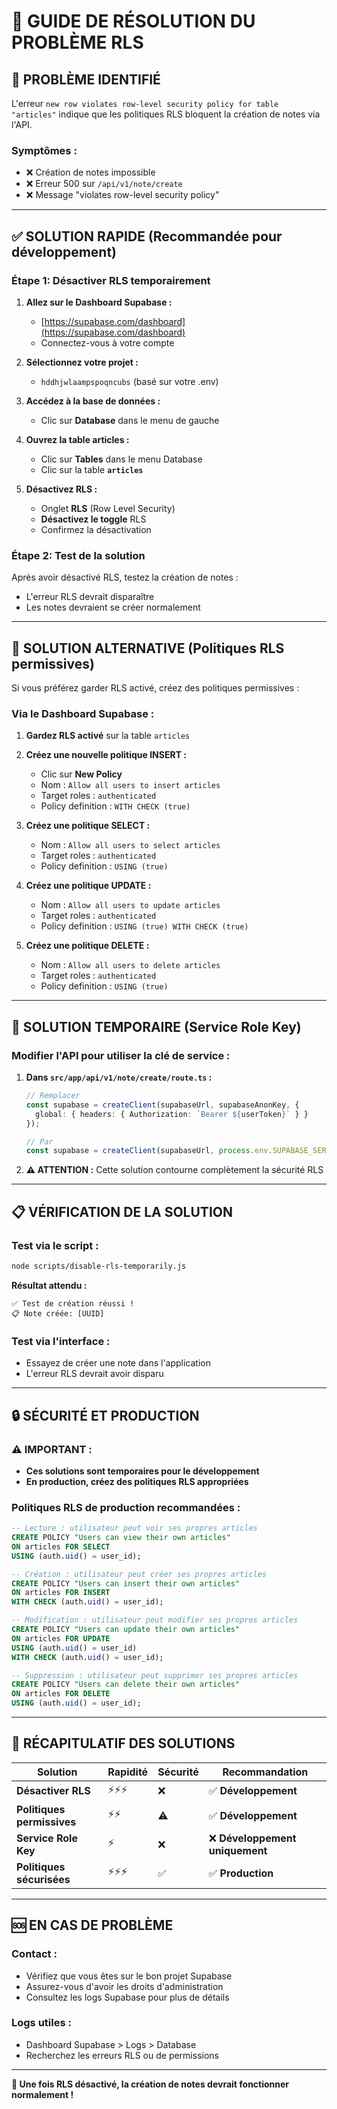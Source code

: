 # 🔧 GUIDE DE RÉSOLUTION DU PROBLÈME RLS

## 🚨 **PROBLÈME IDENTIFIÉ**

L'erreur `new row violates row-level security policy for table "articles"` indique que les politiques RLS bloquent la création de notes via l'API.

### **Symptômes :**
- ❌ Création de notes impossible
- ❌ Erreur 500 sur `/api/v1/note/create`
- ❌ Message "violates row-level security policy"

---

## ✅ **SOLUTION RAPIDE (Recommandée pour développement)**

### **Étape 1: Désactiver RLS temporairement**

1. **Allez sur le Dashboard Supabase :**
   - [https://supabase.com/dashboard](https://supabase.com/dashboard)
   - Connectez-vous à votre compte

2. **Sélectionnez votre projet :**
   - `hddhjwlaampspoqncubs` (basé sur votre .env)

3. **Accédez à la base de données :**
   - Clic sur **Database** dans le menu de gauche

4. **Ouvrez la table articles :**
   - Clic sur **Tables** dans le menu Database
   - Clic sur la table **`articles`**

5. **Désactivez RLS :**
   - Onglet **RLS** (Row Level Security)
   - **Désactivez le toggle** RLS
   - Confirmez la désactivation

### **Étape 2: Test de la solution**

Après avoir désactivé RLS, testez la création de notes :
- L'erreur RLS devrait disparaître
- Les notes devraient se créer normalement

---

## 🔧 **SOLUTION ALTERNATIVE (Politiques RLS permissives)**

Si vous préférez garder RLS activé, créez des politiques permissives :

### **Via le Dashboard Supabase :**

1. **Gardez RLS activé** sur la table `articles`

2. **Créez une nouvelle politique INSERT :**
   - Clic sur **New Policy**
   - Nom : `Allow all users to insert articles`
   - Target roles : `authenticated`
   - Policy definition : `WITH CHECK (true)`

3. **Créez une politique SELECT :**
   - Nom : `Allow all users to select articles`
   - Target roles : `authenticated`
   - Policy definition : `USING (true)`

4. **Créez une politique UPDATE :**
   - Nom : `Allow all users to update articles`
   - Target roles : `authenticated`
   - Policy definition : `USING (true) WITH CHECK (true)`

5. **Créez une politique DELETE :**
   - Nom : `Allow all users to delete articles`
   - Target roles : `authenticated`
   - Policy definition : `USING (true)`

---

## 🚀 **SOLUTION TEMPORAIRE (Service Role Key)**

### **Modifier l'API pour utiliser la clé de service :**

1. **Dans `src/app/api/v1/note/create/route.ts` :**
   ```typescript
   // Remplacer
   const supabase = createClient(supabaseUrl, supabaseAnonKey, {
     global: { headers: { Authorization: `Bearer ${userToken}` } }
   });
   
   // Par
   const supabase = createClient(supabaseUrl, process.env.SUPABASE_SERVICE_ROLE_KEY!);
   ```

2. **⚠️ ATTENTION :** Cette solution contourne complètement la sécurité RLS

---

## 📋 **VÉRIFICATION DE LA SOLUTION**

### **Test via le script :**
```bash
node scripts/disable-rls-temporarily.js
```

**Résultat attendu :**
```
✅ Test de création réussi !
📋 Note créée: [UUID]
```

### **Test via l'interface :**
- Essayez de créer une note dans l'application
- L'erreur RLS devrait avoir disparu

---

## 🔒 **SÉCURITÉ ET PRODUCTION**

### **⚠️ IMPORTANT :**
- **Ces solutions sont temporaires pour le développement**
- **En production, créez des politiques RLS appropriées**

### **Politiques RLS de production recommandées :**
```sql
-- Lecture : utilisateur peut voir ses propres articles
CREATE POLICY "Users can view their own articles"
ON articles FOR SELECT
USING (auth.uid() = user_id);

-- Création : utilisateur peut créer ses propres articles
CREATE POLICY "Users can insert their own articles"
ON articles FOR INSERT
WITH CHECK (auth.uid() = user_id);

-- Modification : utilisateur peut modifier ses propres articles
CREATE POLICY "Users can update their own articles"
ON articles FOR UPDATE
USING (auth.uid() = user_id)
WITH CHECK (auth.uid() = user_id);

-- Suppression : utilisateur peut supprimer ses propres articles
CREATE POLICY "Users can delete their own articles"
ON articles FOR DELETE
USING (auth.uid() = user_id);
```

---

## 🎯 **RÉCAPITULATIF DES SOLUTIONS**

| Solution | Rapidité | Sécurité | Recommandation |
|----------|----------|----------|----------------|
| **Désactiver RLS** | ⚡⚡⚡ | ❌ | ✅ **Développement** |
| **Politiques permissives** | ⚡⚡ | ⚠️ | ✅ **Développement** |
| **Service Role Key** | ⚡ | ❌ | ❌ **Développement uniquement** |
| **Politiques sécurisées** | ⚡⚡⚡ | ✅ | ✅ **Production** |

---

## 🆘 **EN CAS DE PROBLÈME**

### **Contact :**
- Vérifiez que vous êtes sur le bon projet Supabase
- Assurez-vous d'avoir les droits d'administration
- Consultez les logs Supabase pour plus de détails

### **Logs utiles :**
- Dashboard Supabase > Logs > Database
- Recherchez les erreurs RLS ou de permissions

---

**🎉 Une fois RLS désactivé, la création de notes devrait fonctionner normalement !** 